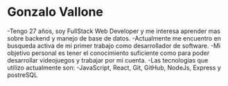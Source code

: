 # Gonzalo Vallone
-Tengo 27 años, soy FullStack Web Developer y me interesa aprender mas sobre backend y manejo de base de datos.
-Actualmente me encuentro en busqueda activa de mi primer trabajo como desarrollador de software.
-Mi objetivo personal es tener el conocimiento suficiente como para poder desarrollar videojuegos y trabajar por mi cuenta.
-Las tecnologias que utilizo actualmente son:
-JavaScript, React, Git, GitHub, NodeJs, Express y postreSQL
